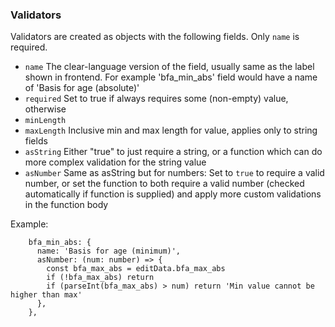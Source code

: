 ### Validators

Validators are created as objects with the following fields. Only `name` is required.

+ `name` The clear-language version of the field, usually same as the label shown in frontend. For example 'bfa_min_abs' field would have a name of 'Basis for age (absolute)'
+ `required` Set to true if always requires some (non-empty) value, otherwise
+ `minLength`
+ `maxLength` Inclusive min and max length for value, applies only to string fields
+ `asString` Either "true" to just require a string, or a function which can do more complex validation for the string value
+ `asNumber` Same as asString but for numbers: Set to `true` to require a valid number, or set the function to both require a valid number (checked automatically if function is supplied) and apply more custom validations in the function body

Example:

```
    bfa_min_abs: {
      name: 'Basis for age (minimum)',
      asNumber: (num: number) => {
        const bfa_max_abs = editData.bfa_max_abs
        if (!bfa_max_abs) return
        if (parseInt(bfa_max_abs) > num) return 'Min value cannot be higher than max'
      },
    },
```